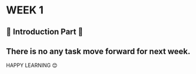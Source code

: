 # WEEK 1
## 📜 Introduction Part 📜 
## There is no any task move forward for next week.
HAPPY LEARNING 😊

